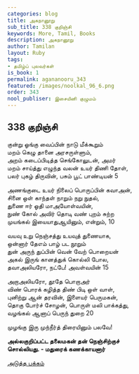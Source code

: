 ```yaml
---
categories: blog
title: அகநானூறு
sub_title: 338 குறிஞ்சி
keywords: More, Tamil, Books
description: அகநானூறு
author: Tamilan
layout: Ruby
tags:
- தமிழ்ப் புலவர்கள்
is_book: 1
permalink: agananooru_343
featured: /images/noolkal_96_6.png
order: 343
nool_publiser: இசையினி குழுமம்
---
```



## 338 குறிஞ்சி

குன்று ஓங்கு வைப்பின் நாடு மீக்கூறும்  
மறம் கெழு தானை அரசருள்ளும்,  
அறம் கடைப்பிடித்த செங்கோலுடன், அமர்  
மறம் சாய்த்து எழுந்த வலன் உயர் திணி தோள்,  
பலர் புகழ் திருவின், பசும் பூட் பாண்டியன் 5

அணங்குடை உயர் நிலைப் பொருப்பின் கவாஅன்,  
சினை ஒள் காந்தள் நாறும் நறு நுதல்,  
துணை ஈர் ஓதி மாஅயோள்வயின்,  
நுண் கோல் அவிர் தொடி வண் புறம் சுற்ற  
முயங்கல் இயையாதுஆயினும், என்றும், 10

வயவு உறு நெஞ்சத்து உயவுத் துணையாக,  
ஒன்னார் தேஎம் பாழ் பட நூறும்  
துன் அருந் துப்பின் வென் வேற் பொறையன்  
அகல் இருங் கானத்துக் கொல்லி போல,  
தவாஅலியரோ, நட்பே! அவள்வயின் 15

அறாஅலியரோ, தூதே பொறாஅர்  
விண் பொரக் கழித்த திண் பிடி ஒள் வாள்,  
புனிற்று ஆன் தரவின், இளையர் பெருமகன்,  
தொகு போர்ச் சோழன், பொருள் மலி பாக்கத்து,  
வழங்கல் ஆனாப் பெருந் துறை 20

முழங்கு இரு முந்நீர்த் திரையினும் பலவே!

**அல்லகுறிப்பட்ட தலைமகன் தன் நெஞ்சிற்குச்  
சொல்லியது. - மதுரைக் கணக்காயனார்**

[அடுத்த பக்கம்](agananooru_344)